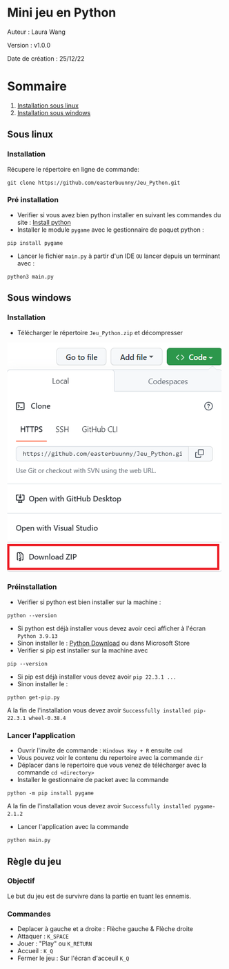 # Mini jeu en Python

Auteur : Laura Wang 

Version : v1.0.0

Date de création : 25/12/22

# Sommaire 
1. [Installation sous linux](#sous-linux)
2. [Installation sous windows](#sous-windows)
## Sous linux <a name="sous-linux"></a>
### Installation 
Récupere le répertoire en ligne de commande:
```shell
git clone https://github.com/easterbuunny/Jeu_Python.git
```

### Pré installation 
- Verifier si vous avez bien python installer en suivant les commandes du site :
[Install python](https://doc.ubuntu-fr.org/python)
- Installer le module ```pygame``` avec le gestionnaire de paquet python :
```shell
pip install pygame
```
- Lancer le fichier ```main.py``` à partir d'un IDE ```OU``` lancer depuis un terminant avec : 
```shell
python3 main.py
```

## Sous windows <a name="sous-windows"></a>
### Installation 
- Télécharger le répertoire ```Jeu_Python.zip``` et décompresser

![Installation Repertoire](images/zip.png)

### Préinstallation 
- Verifier si python est bien installer sur la machine : 
```shell
python --version
```
  - Si python est déjà installer vous devez avoir ceci afficher à l'écran ```Python 3.9.13```
  - Sinon installer le : [Python Download](https://www.python.org/downloads/) ou dans Microsoft Store
- Verifier si pip est installer sur la machine avec 
```shell
pip --version
```
  - Si pip est déjà installer vous devez avoir ```pip 22.3.1 ...```
  - Sinon installer le : 
  ```shell
  python get-pip.py
  ```
  A la fin de l'installation vous devez avoir ```Successfully installed pip-22.3.1 wheel-0.38.4```

### Lancer l'application
- Ouvrir l'invite de commande :
```Windows Key + R``` ensuite ```cmd```
- Vous pouvez voir le contenu du repertoire avec la commande ```dir```
- Déplacer dans le repertoire que vous venez de télécharger avec la commande ```cd <directory>```
- Installer le gestionnaire de packet avec la commande 
```shell
python -m pip install pygame
```
  A la fin de l'installation vous devez avoir ```Successfully installed pygame-2.1.2```
- Lancer l'application avec la commande 
```shell 
python main.py
```

## Règle du jeu
### Objectif 
Le but du jeu est de survivre dans la partie en tuant les ennemis.
### Commandes
- Deplacer à gauche et a droite : Flèche gauche & Flèche droite
- Attaquer : ```K_SPACE```
- Jouer : "Play" ou ```K_RETURN```  
- Accueil : ```K_Q```
- Fermer le jeu : Sur l'écran d'acceuil ```K_Q```
